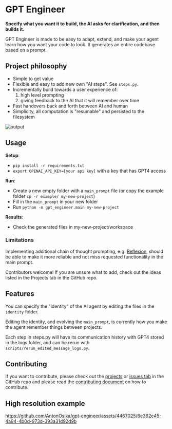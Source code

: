 # GPT Engineer
**Specify what you want it to build, the AI asks for clarification, and then builds it.**

GPT Engineer is made to be easy to adapt, extend, and make your agent learn how you want your code to look. It generates an entire codebase based on a prompt.

## Project philosophy
- Simple to get value
- Flexible and easy to add new own "AI steps". See `steps.py`.
- Incrementally build towards a user experience of:
  1. high level prompting
  2. giving feedback to the AI that it will remember over time
- Fast handovers back and forth between AI and human
- Simplicity, all computation is "resumable" and persisted to the filesystem



![output](https://github.com/AntonOsika/gpt-engineer/assets/4467025/a6938d43-2ac1-4cf1-98d1-93eea1bdfce4)


## Usage

**Setup**:
- `pip install -r requirements.txt`
- `export OPENAI_API_KEY=[your api key]` with a key that has GPT4 access

**Run**:
- Create a new empty folder with a `main_prompt` file (or copy the example folder `cp -r example/ my-new-project`)
- Fill in the `main_prompt` in your new folder
- Run `python -m gpt_engineer.main my-new-project`

**Results**:
- Check the generated files in my-new-project/workspace

### Limitations
Implementing additional chain of thought prompting, e.g. [Reflexion](https://github.com/noahshinn024/reflexion), should be able to make it more reliable and not miss requested functionality in the main prompt.

Contributors welcome! If you are unsure what to add, check out the ideas listed in the Projects tab in the GitHub repo.


## Features
You can specify the "identity" of the AI agent by editing the files in the `identity` folder.

Editing the identity, and evolving the `main_prompt`, is currently how you make the agent remember things between projects.

Each step in steps.py will have its communication history with GPT4 stored in the logs folder, and can be rerun with `scripts/rerun_edited_message_logs.py`.

## Contributing
If you want to contribute, please check out the [projects](https://github.com/AntonOsika/gpt-engineer/projects?query=is%3Aopen) or [issues tab](https://github.com/AntonOsika/gpt-engineer/issues) in the GitHub repo and please read the [contributing document](.github/CONTRIBUTING.md) on how to contribute.


## High resolution example

https://github.com/AntonOsika/gpt-engineer/assets/4467025/6e362e45-4a94-4b0d-973d-393a31d92d9b
